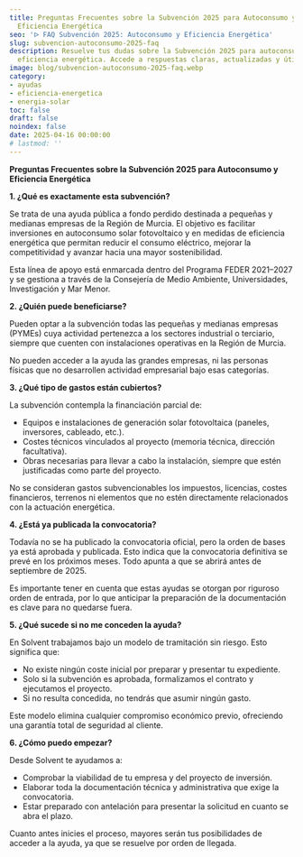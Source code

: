 ```yaml
---
title: Preguntas Frecuentes sobre la Subvención 2025 para Autoconsumo y
  Eficiencia Energética
seo: 'ᐅ FAQ Subvención 2025: Autoconsumo y Eficiencia Energética'
slug: subvencion-autoconsumo-2025-faq
description: Resuelve tus dudas sobre la Subvención 2025 para autoconsumo y
  eficiencia energética. Accede a respuestas claras, actualizadas y útiles.
image: blog/subvencion-autoconsumo-2025-faq.webp
category:
- ayudas
- eficiencia-energetica
- energia-solar
toc: false
draft: false
noindex: false
date: 2025-04-16 00:00:00
# lastmod: ''
---
```

**Preguntas Frecuentes sobre la Subvención 2025 para Autoconsumo y Eficiencia Energética**

**1. ¿Qué es exactamente esta subvención?**

Se trata de una ayuda pública a fondo perdido destinada a pequeñas y medianas empresas de la Región de Murcia. El objetivo es facilitar inversiones en autoconsumo solar fotovoltaico y en medidas de eficiencia energética que permitan reducir el consumo eléctrico, mejorar la competitividad y avanzar hacia una mayor sostenibilidad.

Esta línea de apoyo está enmarcada dentro del Programa FEDER 2021–2027 y se gestiona a través de la Consejería de Medio Ambiente, Universidades, Investigación y Mar Menor.

**2. ¿Quién puede beneficiarse?**

Pueden optar a la subvención todas las pequeñas y medianas empresas (PYMEs) cuya actividad pertenezca a los sectores industrial o terciario, siempre que cuenten con instalaciones operativas en la Región de Murcia.

No pueden acceder a la ayuda las grandes empresas, ni las personas físicas que no desarrollen actividad empresarial bajo esas categorías.

**3. ¿Qué tipo de gastos están cubiertos?**

La subvención contempla la financiación parcial de:

- Equipos e instalaciones de generación solar fotovoltaica (paneles, inversores, cableado, etc.).
- Costes técnicos vinculados al proyecto (memoria técnica, dirección facultativa).
- Obras necesarias para llevar a cabo la instalación, siempre que estén justificadas como parte del proyecto.

No se consideran gastos subvencionables los impuestos, licencias, costes financieros, terrenos ni elementos que no estén directamente relacionados con la actuación energética.

**4. ¿Está ya publicada la convocatoria?**

Todavía no se ha publicado la convocatoria oficial, pero la orden de bases ya está aprobada y publicada. Esto indica que la convocatoria definitiva se prevé en los próximos meses. Todo apunta a que se abrirá antes de septiembre de 2025.

Es importante tener en cuenta que estas ayudas se otorgan por riguroso orden de entrada, por lo que anticipar la preparación de la documentación es clave para no quedarse fuera.

**5. ¿Qué sucede si no me conceden la ayuda?**

En Solvent trabajamos bajo un modelo de tramitación sin riesgo. Esto significa que:

- No existe ningún coste inicial por preparar y presentar tu expediente.
- Solo si la subvención es aprobada, formalizamos el contrato y ejecutamos el proyecto.
- Si no resulta concedida, no tendrás que asumir ningún gasto.

Este modelo elimina cualquier compromiso económico previo, ofreciendo una garantía total de seguridad al cliente.

**6. ¿Cómo puedo empezar?**

Desde Solvent te ayudamos a:

- Comprobar la viabilidad de tu empresa y del proyecto de inversión.
- Elaborar toda la documentación técnica y administrativa que exige la convocatoria.
- Estar preparado con antelación para presentar la solicitud en cuanto se abra el plazo.

Cuanto antes inicies el proceso, mayores serán tus posibilidades de acceder a la ayuda, ya que se resuelve por orden de llegada.
